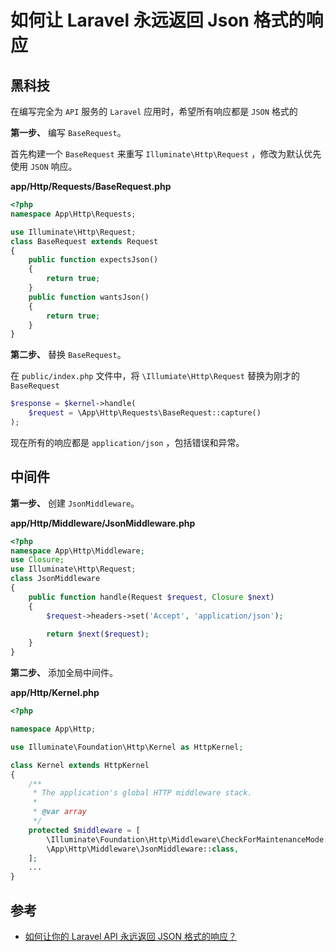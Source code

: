 # 如何让 Laravel 永远返回 Json 格式的响应

## 黑科技

在编写完全为 `API` 服务的 `Laravel` 应用时，希望所有响应都是 `JSON` 格式的

**第一步、** 编写 `BaseRequest`。

首先构建一个 `BaseRequest` 来重写 `Illuminate\Http\Request` ，修改为默认优先使用 `JSON` 响应。

**app/Http/Requests/BaseRequest.php**

```php
<?php
namespace App\Http\Requests;

use Illuminate\Http\Request;
class BaseRequest extends Request
{
    public function expectsJson()
    {
        return true;
    }
    public function wantsJson()
    {
        return true;
    }
}
```

**第二步、** 替换 `BaseRequest`。

在 `public/index.php` 文件中，将 `\Illumiate\Http\Request` 替换为刚才的 `BaseRequest`

```php
$response = $kernel->handle(
    $request = \App\Http\Requests\BaseRequest::capture()
);
```

现在所有的响应都是 `application/json` ，包括错误和异常。

## 中间件

**第一步、** 创建 `JsonMiddleware`。

**app/Http/Middleware/JsonMiddleware.php**

```php
<?php 
namespace App\Http\Middleware;
use Closure;
use Illuminate\Http\Request;
class JsonMiddleware 
{
    public function handle(Request $request, Closure $next) 
    {
        $request->headers->set('Accept', 'application/json');

        return $next($request);
    }
}
```

**第二步、** 添加全局中间件。

**app/Http/Kernel.php**

```php
<?php

namespace App\Http;

use Illuminate\Foundation\Http\Kernel as HttpKernel;

class Kernel extends HttpKernel
{
    /**
     * The application's global HTTP middleware stack.
     *
     * @var array
     */
    protected $middleware = [
        \Illuminate\Foundation\Http\Middleware\CheckForMaintenanceMode::class,
        \App\Http\Middleware\JsonMiddleware::class,
    ];
    ...
}
```

## 参考

- [如何让你的 Laravel API 永远返回 JSON 格式的响应？](https://laravel-china.org/wikis/16069)